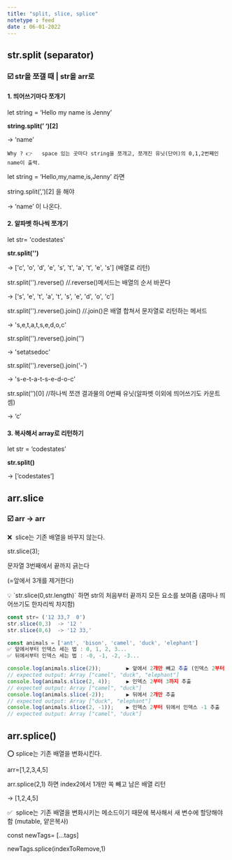 ```yaml
---
title: "split, slice, splice"
notetype : feed
date : 06-01-2022
---
```



## str.split (separator)   
### ☑️ str을 쪼갤 때 | str을 arr로  
  

  

#### 1.  띄어쓰기마다 쪼개기

let string = ‘Hello my name is Jenny’

**string.split(’ ‘)[2]**

→ ‘name’

```
Why ? 👉   space 있는 곳마다 string을 쪼개고, 쪼개진 유닛(단어)의 0,1,2번째인 name이 출력.
```

let string = ‘Hello,my,name,is,Jenny’ 라면

string.split(’,’)[2] 을 해야

→ ‘name’ 이 나온다.  

    

#### 2.  알파벳 하나씩 쪼개기  

let str= 'codestates'

**str.split('')**

→ ['c', 'o', 'd', 'e', 's', 't', 'a', 't', 'e', 's'] (배열로 리턴)

str.split('').reverse() //.reverse()메서드는 배열의 순서 바꾼다

→ ['s', 'e', 't', 'a', 't', 's', 'e', 'd', 'o', 'c']

str.split('').reverse().join() //.join()은 배열 합쳐서 문자열로 리턴하는 메서드

→ 's,e,t,a,t,s,e,d,o,c'

str.split('').reverse().join('')

→ 'setatsedoc'

str.split('').reverse().join('-')

→ 's-e-t-a-t-s-e-d-o-c'

str.split(’’)[0] //하나씩 쪼갠 결과물의 0번째 유닛(알파벳 이외에 띄어쓰기도 카운트 셈)

→ ‘c’  


      
#### 3.  복사해서 array로 리턴하기

let str = ‘codestates’

**str.split()**

→ [’codestates’]  


        
		     
			 
## arr.slice 
### ☑️ arr → arr

❌  slice는 기존 배열을 바꾸지 않는다.

str.slice(3);

문자열 3번째에서 끝까지 긁는다

(=앞에서 3개를 제거한다)

<aside> 💡 `str.slice(0,str.length)` 하면 str의 처음부터 끝까지 모든 요소를 보여줌 (콤마나 띄어쓰기도 한자리씩 차지함)

</aside>

```javascript
const str= ('12 33,7  0')
str.slice(0,3)  -> '12 '
str.slice(0,6)  -> '12 33,'

const animals = ['ant', 'bison', 'camel', 'duck', 'elephant']
✅ 앞에서부터 인덱스 세는 법 : 0, 1, 2, 3...
✅ 뒤에서부터 인덱스 세는 법 : -0, -1, -2, -3...

console.log(animals.slice(2));        ▶️ 앞에서 2개만 빼고 추출 (인덱스 2부터 출력)
// expected output: Array ["camel", "duck", "elephant"]
console.log(animals.slice(2, 4));     ▶️ 인덱스 2부터 3까지 추출
// expected output: Array ["camel", "duck"]
console.log(animals.slice(-2));       ▶️ 뒤에서 2개만 추출
// expected output: Array ["duck", "elephant"]  
console.log(animals.slice(2, -1));    ▶️ 인덱스 2부터 뒤에서 인덱스 -1 추출
// expected output: Array ["camel", "duck"]

```


       
	   
	   
	   
## arr.splice()

⭕️ splice는 기존 배열을 변화시킨다.

arr=[1,2,3,4,5]

arr.splice(2,1) 하면 index2에서 1개만 쏙 빼고 남은 배열 리턴

→ [1,2,4,5]


✅  splice는 기존 배열을 변화시키는 메소드이기 때문에 복사해서 새 변수에 할당해야 함 (mutable, 얕은복사)

const newTags= [...tags]

newTags.splice(indexToRemove,1)